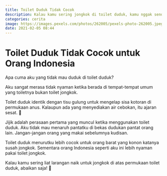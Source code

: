 ```yaml
---
title: Toilet Duduk Tidak Cocok
description: Kalau kamu sering jongkok di toilet duduk, kamu nggak sendirian!
categories: cerita
image: https://images.pexels.com/photos/262005/pexels-photo-262005.jpeg?auto=compress&cs=tinysrgb&dpr=2&w=128
date: 2021-02-05 08:44
---
```

# Toilet Duduk Tidak Cocok untuk Orang Indonesia

Apa cuma aku yang tidak mau duduk di toilet duduk?

Aku sangat merasa tidak nyaman ketika berada di tempat-tempat umum yang toiletnya bukan toilet jongkok.

Toilet duduk identik dengan tisu gulung untuk mengelap sisa kotoran di permukaan anus. Kalaupun ada yang menyediakan air cebokan, itu ajaran sesat. 🤣

Jijik adalah perasaan pertama yang muncul ketika menggunakan toilet duduk. Aku tidak mau menaruh pantatku di bekas dudukan pantat orang lain. Jangan-jangan orang yang makai sebelumnya kudisan.

Toilet duduk menurutku lebih cocok untuk orang barat yang konon katanya susah jongkok. Sementara orang Indonesia seperti aku ini lebih nyaman pakai toilet jongkok.

Kalau kamu sering liat larangan naik untuk jongkok di atas permukaan toilet duduk, abaikan saja! 🤣
